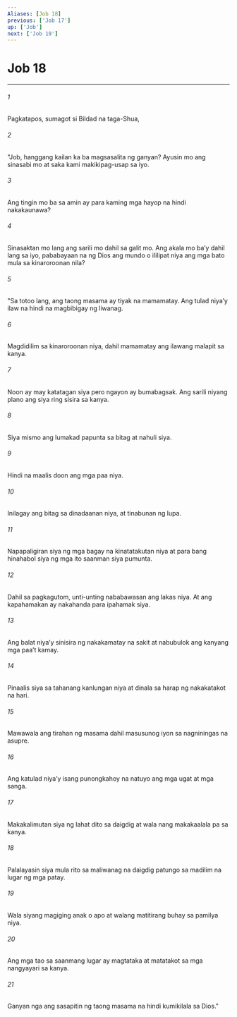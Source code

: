 ```yaml
---
Aliases: [Job 18]
previous: ['Job 17']
up: ['Job']
next: ['Job 19']
---
```

# Job 18

***

###### 1
Pagkatapos, sumagot si Bildad na taga-Shua, 

###### 2
"Job, hanggang kailan ka ba magsasalita ng ganyan? Ayusin mo ang sinasabi mo at saka kami makikipag-usap sa iyo. 

###### 3
Ang tingin mo ba sa amin ay para kaming mga hayop na hindi nakakaunawa? 

###### 4
Sinasaktan mo lang ang sarili mo dahil sa galit mo. Ang akala mo baʼy dahil lang sa iyo, pababayaan na ng Dios ang mundo o ililipat niya ang mga bato mula sa kinaroroonan nila? 

###### 5
"Sa totoo lang, ang taong masama ay tiyak na mamamatay. Ang tulad niyaʼy ilaw na hindi na magbibigay ng liwanag. 

###### 6
Magdidilim sa kinaroroonan niya, dahil mamamatay ang ilawang malapit sa kanya. 

###### 7
Noon ay may katatagan siya pero ngayon ay bumabagsak. Ang sarili niyang plano ang siya ring sisira sa kanya. 

###### 8
Siya mismo ang lumakad papunta sa bitag at nahuli siya. 

###### 9
Hindi na maalis doon ang mga paa niya. 

###### 10
Inilagay ang bitag sa dinadaanan niya, at tinabunan ng lupa. 

###### 11
Napapaligiran siya ng mga bagay na kinatatakutan niya at para bang hinahabol siya ng mga ito saanman siya pumunta. 

###### 12
Dahil sa pagkagutom, unti-unting nababawasan ang lakas niya. At ang kapahamakan ay nakahanda para ipahamak siya. 

###### 13
Ang balat niyaʼy sinisira ng nakakamatay na sakit at nabubulok ang kanyang mga paaʼt kamay. 

###### 14
Pinaalis siya sa tahanang kanlungan niya at dinala sa harap ng nakakatakot na hari. 

###### 15
Mawawala ang tirahan ng masama dahil masusunog iyon sa nagniningas na asupre. 

###### 16
Ang katulad niyaʼy isang punongkahoy na natuyo ang mga ugat at mga sanga. 

###### 17
Makakalimutan siya ng lahat dito sa daigdig at wala nang makakaalala pa sa kanya. 

###### 18
Palalayasin siya mula rito sa maliwanag na daigdig patungo sa madilim na lugar ng mga patay. 

###### 19
Wala siyang magiging anak o apo at walang matitirang buhay sa pamilya niya. 

###### 20
Ang mga tao sa saanmang lugar ay magtataka at matatakot sa mga nangyayari sa kanya. 

###### 21
Ganyan nga ang sasapitin ng taong masama na hindi kumikilala sa Dios."
